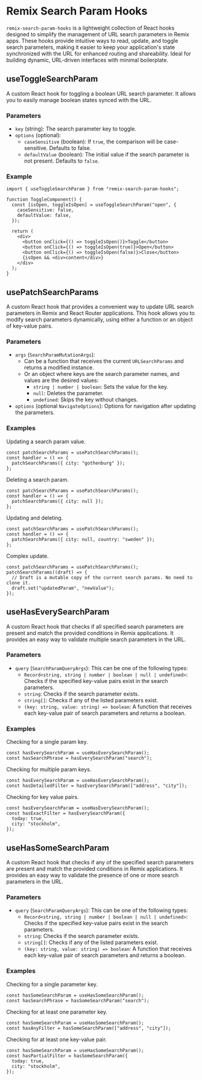 # Remix Search Param Hooks
`remix-search-param-hooks` is a lightweight collection of React hooks designed to simplify the management of URL search parameters in Remix apps. These hooks provide intuitive ways to read, update, and toggle search parameters, making it easier to keep your application's state synchronized with the URL for enhanced routing and shareability. Ideal for building dynamic, URL-driven interfaces with minimal boilerplate.


## useToggleSearchParam
A custom React hook for toggling a boolean URL search parameter. It allows you to easily manage boolean states synced with the URL.

### Parameters
- `key` (string): The search parameter key to toggle.
- `options` (optional):
  - `caseSensitive` (boolean): If `true`, the comparison will be case-sensitive. Defaults to false.
  - `defaultValue` (boolean): The initial value if the search parameter is not present. Defaults to `false`.

### Example
```tsx
import { useToggleSearchParam } from "remix-search-param-hooks";

function ToggleComponent() {
  const [isOpen, toggleIsOpen] = useToggleSearchParam("open", {
    caseSensitive: false,
    defaultValue: false,
  });

  return (
    <div>
      <button onClick={() => toggleIsOpen()}>Toggle</button>
      <button onClick={() => toggleIsOpen(true)}>Open</button>
      <button onClick={() => toggleIsOpen(false)}>Close</button>
      {isOpen && <div>content</div>}
    </div>
  );
}

```

## usePatchSearchParams
A custom React hook that provides a convenient way to update URL search parameters in Remix and React Router applications. This hook allows you to modify search parameters dynamically, using either a function or an object of key-value pairs.

### Parameters
- `args` (`SearchParamMutationArgs`):
  - Can be a function that receives the current `URLSearchParams` and returns a modified instance.
  - Or an object where keys are the search parameter names, and values are the desired values:
    - `string | number | boolean`: Sets the value for the key.
    - `null`: Deletes the parameter.
    - `undefined`: Skips the key without changes.
- `options` (optional `NavigateOptions`): Options for navigation after updating the parameters.

### Examples
Updating a search param value.
```tsx
const patchSearchParams = usePatchSearchParams();
const handler = () => {
  patchSearchParams({ city: "gothenburg" });
};
```

Deleting a search param.
```tsx
const patchSearchParams = usePatchSearchParams();
const handler = () => {
  patchSearchParams({ city: null });
};
```
Updating and deleting.
```tsx
const patchSearchParams = usePatchSearchParams();
const handler = () => {
  patchSearchParams({ city: null, country: "sweden" });
};
```
Complex update.
```tsx
const patchSearchParams = usePatchSearchParams();
patchSearchParams((draft) => {
  // Draft is a mutable copy of the current search params. No need to clone it.
  draft.set("updatedParam", "newValue");
});
```

## useHasEverySearchParam
A custom React hook that checks if all specified search parameters are present and match the provided conditions in Remix applications. It provides an easy way to validate multiple search parameters in the URL.

### Parameters
- `query` (`SearchParamQueryArgs`): This can be one of the following types:
  - `Record<string, string | number | boolean | null | undefined>`: Checks if the specified key-value pairs exist in the search parameters.
  - `string`: Checks if the search parameter exists.
  - `string[]`: Checks if any of the listed parameters exist.
  - `(key: string, value: string) => boolean`: A function that receives each key-value pair of search parameters and returns a boolean.

### Examples
Checking for a single param key.
```tsx
const hasEverySearchParam = useHasEverySearchParam();
const hasSearchPhrase = hasEverySearchParam("search");
```
Checking for multiple param keys.
```tsx
const hasEverySearchParam = useHasEverySearchParam();
const hasDetailedFilter = hasEverySearchParam(["address", "city"]);
```
Checking for key value pairs.
```tsx
const hasEverySearchParam = useHasEverySearchParam();
const hasExactFilter = hasEverySearchParam({
  today: true,
  city: "stockholm",
});
```

## useHasSomeSearchParam
A custom React hook that checks if any of the specified search parameters are present and match the provided conditions in Remix applications. It provides an easy way to validate the presence of one or more search parameters in the URL.

### Parameters
- `query` (`SearchParamQueryArgs`): This can be one of the following types:
  - `Record<string, string | number | boolean | null | undefined>`: Checks if the specified key-value pairs exist in the search parameters.
  - `string`: Checks if the search parameter exists.
  - `string[]`: Checks if any of the listed parameters exist.
  - `(key: string, value: string) => boolean`: A function that receives each key-value pair of search parameters and returns a boolean.



### Examples
Checking for a single parameter key.
```tsx
const hasSomeSearchParam = useHasSomeSearchParam();
const hasSearchPhrase = hasSomeSearchParam("search");
```

Checking for at least one parameter key.
```tsx
const hasSomeSearchParam = useHasSomeSearchParam();
const hasAnyFilter = hasSomeSearchParam(["address", "city"]);
```

Checking for at least one key-value pair.

```tsx
const hasSomeSearchParam = useHasSomeSearchParam();
const hasPartialFilter = hasSomeSearchParam({
  today: true,
  city: "stockholm",
});
```
